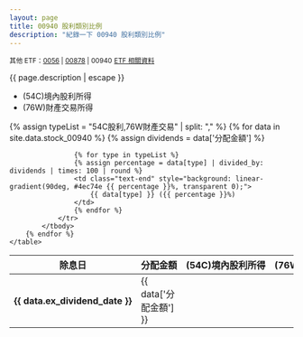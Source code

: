 ```yaml
---
layout: page
title: 00940 股利類別比例
description: "紀錄一下 00940 股利類別比例"
---
```


<small>其他 ETF：[0056](0056) | [00878](00878) | 00940</small>
<small>[ETF 相關資料](etf)</small>

{{ page.description | escape }}

- (54C)境內股利所得
- (76W)財產交易所得

<div class="table-responsive">
    <table>
        <thead>
            <tr class="text-center">
                <th scope="col" style="width: 16%; white-space: nowrap">除息日</th>
                <th scope="col" style="width: 16%; white-space: nowrap">分配金額</th>
                <th scope="col" style="width: 22%; white-space: nowrap">(54C)境內股利所得</th>
                <th scope="col" style="width: 22%; white-space: nowrap">(76W)財產交易所得</th>
            </tr>
        </thead>
        {% assign typeList = "54C股利,76W財產交易" | split: "," %}
        {% for data in site.data.stock_00940 %}
            <tbody>
                <tr>
                    <th scope="row" class="text-center" style="white-space: nowrap">{{ data.ex_dividend_date }}</th>
                    <td class="text-end">{{ data['分配金額'] }}</td>
                    {% assign dividends = data['分配金額'] %}

                    {% for type in typeList %}
                    {% assign percentage = data[type] | divided_by: dividends | times: 100 | round %}
                    <td class="text-end" style="background: linear-gradient(90deg, #4ec74e {{ percentage }}%, transparent 0);">
                        {{ data[type] }} ({{ percentage }}%)
                    </td>
                    {% endfor %}
                </tr>
            </tbody>
        {% endfor %}
    </table>
</div>
